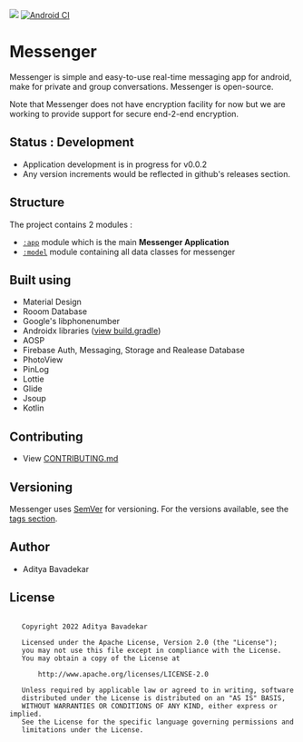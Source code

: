 ![](https://img.shields.io/github/v/release/AdityaBavadekar/Messenger?include_prereleases&label=Messenger-Android)
[![Android CI](https://github.com/AdityaBavadekar/Messenger/actions/workflows/android.yml/badge.svg)](https://github.com/AdityaBavadekar/Messenger/actions/workflows/android.yml)

# Messenger
Messenger is simple and easy-to-use real-time messaging app for android, make for private and group conversations.
Messenger is open-source.

Note that Messenger does not have encryption facility for now but we are working to provide support for secure end-2-end encryption.

## Status : Development
- Application development is in progress for v0.0.2
- Any version increments would be reflected in github's releases section.


## Structure
The project contains 2 modules :
- [```:app```](/app) module which is the main **Messenger Application**
- [```:model```](/model) module containing all data classes for messenger


## Built using
- Material Design
- Rooom Database
- Google's libphonenumber
- Androidx libraries ([view build.gradle](https://github.com/AdityaBavadekar/Messenger/app/build.gradle))
- AOSP
- Firebase Auth, Messaging, Storage and Realease Database
- PhotoView
- PinLog
- Lottie
- Glide
- Jsoup
- Kotlin


## Contributing
- View [CONTRIBUTING.md](/CONTRIBUTING.md)


## Versioning
Messenger uses [SemVer](http://semver.org/) for versioning. 
For the versions available, see the 
[tags section](https://github.com/AdityaBavadekar/Messenger/tags).


## Author
 - Aditya Bavadekar


## License
```

   Copyright 2022 Aditya Bavadekar

   Licensed under the Apache License, Version 2.0 (the "License");
   you may not use this file except in compliance with the License.
   You may obtain a copy of the License at

       http://www.apache.org/licenses/LICENSE-2.0

   Unless required by applicable law or agreed to in writing, software
   distributed under the License is distributed on an "AS IS" BASIS,
   WITHOUT WARRANTIES OR CONDITIONS OF ANY KIND, either express or implied.
   See the License for the specific language governing permissions and
   limitations under the License.

```
